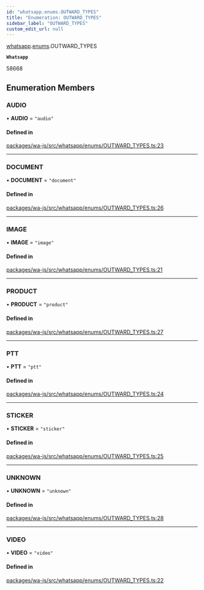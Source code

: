 ```yaml
---
id: "whatsapp.enums.OUTWARD_TYPES"
title: "Enumeration: OUTWARD_TYPES"
sidebar_label: "OUTWARD_TYPES"
custom_edit_url: null
---
```


[whatsapp](../namespaces/whatsapp.md).[enums](../namespaces/whatsapp.enums.md).OUTWARD_TYPES

**`Whatsapp`**

58668

## Enumeration Members

### AUDIO

• **AUDIO** = ``"audio"``

#### Defined in

[packages/wa-js/src/whatsapp/enums/OUTWARD_TYPES.ts:23](https://github.com/wppconnect-team/wa-js/blob/main/src/whatsapp/enums/OUTWARD_TYPES.ts#L23)

___

### DOCUMENT

• **DOCUMENT** = ``"document"``

#### Defined in

[packages/wa-js/src/whatsapp/enums/OUTWARD_TYPES.ts:26](https://github.com/wppconnect-team/wa-js/blob/main/src/whatsapp/enums/OUTWARD_TYPES.ts#L26)

___

### IMAGE

• **IMAGE** = ``"image"``

#### Defined in

[packages/wa-js/src/whatsapp/enums/OUTWARD_TYPES.ts:21](https://github.com/wppconnect-team/wa-js/blob/main/src/whatsapp/enums/OUTWARD_TYPES.ts#L21)

___

### PRODUCT

• **PRODUCT** = ``"product"``

#### Defined in

[packages/wa-js/src/whatsapp/enums/OUTWARD_TYPES.ts:27](https://github.com/wppconnect-team/wa-js/blob/main/src/whatsapp/enums/OUTWARD_TYPES.ts#L27)

___

### PTT

• **PTT** = ``"ptt"``

#### Defined in

[packages/wa-js/src/whatsapp/enums/OUTWARD_TYPES.ts:24](https://github.com/wppconnect-team/wa-js/blob/main/src/whatsapp/enums/OUTWARD_TYPES.ts#L24)

___

### STICKER

• **STICKER** = ``"sticker"``

#### Defined in

[packages/wa-js/src/whatsapp/enums/OUTWARD_TYPES.ts:25](https://github.com/wppconnect-team/wa-js/blob/main/src/whatsapp/enums/OUTWARD_TYPES.ts#L25)

___

### UNKNOWN

• **UNKNOWN** = ``"unknown"``

#### Defined in

[packages/wa-js/src/whatsapp/enums/OUTWARD_TYPES.ts:28](https://github.com/wppconnect-team/wa-js/blob/main/src/whatsapp/enums/OUTWARD_TYPES.ts#L28)

___

### VIDEO

• **VIDEO** = ``"video"``

#### Defined in

[packages/wa-js/src/whatsapp/enums/OUTWARD_TYPES.ts:22](https://github.com/wppconnect-team/wa-js/blob/main/src/whatsapp/enums/OUTWARD_TYPES.ts#L22)
